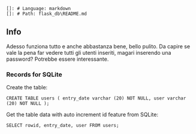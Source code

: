     []: # Language: markdown
    []: # Path: flask_db\README.md

## Info

Adesso funziona tutto e anche abbastanza bene, bello pulito.
Da capire se vale la pena far vedere tutti gli utenti inseriti, magari inserendo una password? 
Potrebbe essere interessante.


### Records for SQLite

Create the table:

`
CREATE TABLE users (
    entry_date varchar (20) NOT NULL,
    user varchar (20) NOT NULL
);
`
    
Get the table data with auto increment id feature from SQLite:

`
SELECT
   rowid,
   entry_date,
   user
FROM
   users;
`